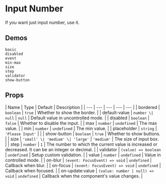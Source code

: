 # Input Number

If you want just input number, use it.

## Demos

```demo
basic
disabled
event
min-max
size
step
validator
show-button
```

## Props

| Name | Type | Default | Description |
| --- | --- | --- | --- | --- |
| bordered | `boolean` | `true` | Whether to show the border. |
| default-value | `number \| null` | `null` | Default value in uncontrolled mode. |
| disabled | `boolean` | `false` | Whether to disable the input. |
| max | `number` | `undefined` | The max value. |
| min | `number` | `undefined` | The min value. |
| placeholder | `string` | `'Please Input'` |  |
| show-button | `boolean` | `true` | Whether to show buttons. |
| size | `'small' \| 'medium' \| 'large'` | `'medium'` | The size of input box. |
| step | `number` | `1` | The number to which the current value is increased or decreased. It can be an integer or decimal. |
| validator | `(value) => boolean` | `undefined` | Setup custom validation. |
| value | `number` | `undefined` | Value in controlled mode. |
| on-blur | `(event: FocusEvent) => void` | `undefined` | Callback when blur. |
| on-focus | `(event: FocusEvent) => void` | `undefined` | Callback when focused. |
| on-update:value | `(value: number | null) => void` | `undefined` | Callback when the component's value changes. |
